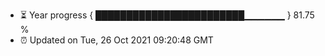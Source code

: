 - ⏳ Year progress { ████████████████████████▁▁▁▁▁▁ } 81.75 %
- ⏰ Updated on Tue, 26 Oct 2021 09:20:48 GMT

